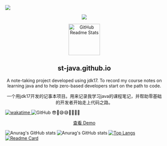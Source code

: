 [//]: # (![Anurag's GitHub stats]&#40;https://github-readme-stats.vercel.app/api?username=wo1261931780&show_icons=true&theme=default&#41;)

[//]: # ([![trophy]&#40;https://github-profile-trophy.vercel.app/?username=wo1261931780&#41;]&#40;https://github.com/wo1261931780/st-java.github.io&#41;)
[//]: # ([![trophy]&#40;https://github-profile-trophy.vercel.app/?username=wo1261931780&title=Commits,PullRequest,Stars,Followers&#41;]&#40;https://github.com/wo1261931780/st-java.github.io&#41;)

[//]: # (自己账号的被查看次数)
![](https://komarev.com/ghpvc/?username=wo1261931780&style=flat-square&label=viewsUtil)

<p align="center">
<img  src="https://github-profile-trophy.vercel.app/?username=wo1261931780&title=Commits,PullRequest,Stars,Followers" />
</p>

<p align="center">
 <img width="100px" src="https://res.cloudinary.com/anuraghazra/image/upload/v1594908242/logo_ccswme.svg" align="center" alt="GitHub Readme Stats" />
 <h2 align="center">st-java.github.io</h2>
 <p align="center">A note-taking project developed using jdk17. To record my course notes on learning java and to help zero-based developers start on the path to code.</p>
 <p align="center">一个用jdk17开发的记事本项目。用来记录我学习java的课程笔记，并帮助零基础的开发者开始走上代码之路。</p>
</p>
  <p align="center">

[//]: # (<a href="https://github.com/anuraghazra/github-readme-stats/actions">)

[//]: # (  <img alt="Tests Passing" src="https://github.com/anuraghazra/github-readme-stats/workflows/Test/badge.svg" />)

[//]: # (</a>)
<a href="https://wakatime.com/badge/user/2e3dbad1-9754-4463-8b48-badfed379466/project/ae6f11dd-8983-4dd4-8b5c-1d5761184d46">
<img src="https://wakatime.com/badge/user/2e3dbad1-9754-4463-8b48-badfed379466/project/ae6f11dd-8983-4dd4-8b5c-1d5761184d46.svg" alt="wakatime">
</a>
<img alt="GitHub" src="https://img.shields.io/github/license/wo1261931780/st-java.github.io?style=social">
😎🙈😅😅👻👨‍💻💫

[//]: # (<a href="https://codecov.io/gh/anuraghazra/github-readme-stats">)
[//]: # (      <img src="https://codecov.io/gh/anuraghazra/github-readme-stats/branch/master/graph/badge.svg" />)
[//]: # (    </a>)
[//]: # (    <a href="https://github.com/anuraghazra/github-readme-stats/issues">)
[//]: # (      <img alt="Issues" src="https://img.shields.io/github/issues/anuraghazra/github-readme-stats?color=0088ff" />)
[//]: # (    </a>)
[//]: # (    <a href="https://github.com/anuraghazra/github-readme-stats/pulls">)
[//]: # (      <img alt="GitHub pull requests" src="https://img.shields.io/github/issues-pr/anuraghazra/github-readme-stats?color=0088ff" />)
[//]: # (    </a>)
[//]: # (    <br />)
[//]: # (    <br />)

[//]: # (<a href="https://a.paddle.com/v2/click/16413/119403?link=1227">)

[//]: # (  <img src="https://img.shields.io/badge/Supported%20by-VSCode%20Power%20User%20%E2%86%92-gray.svg?colorA=655BE1&colorB=4F44D6&style=for-the-badge"/>)

[//]: # (</a>)

[//]: # (<a href="https://a.paddle.com/v2/click/16413/119403?link=2345">)

[//]: # (  <img src="https://img.shields.io/badge/Supported%20by-Node%20Cli.com%20%E2%86%92-gray.svg?colorA=61c265&colorB=4CAF50&style=for-the-badge"/>)

[//]: # (</a>)
  </p>
  <p align="center">
    <a href="#demo">查看 Demo</a>
  </p>
</p>

[//]: # (·)

[//]: # (<a href="https://github.com/wo1261931780/github-readme-stats/issues/new/choose">报告 Bug</a>)

[//]: # (    ·)

[//]: # (    <a href="https://github.com/wo1261931780/github-readme-stats/issues/new/choose">请求增加功能</a>)
[//]: # (  </p>)

[//]: # (</p>)

[//]: # (<p align="center">喜欢这个项目？请考虑<a href="https://www.paypal.me/anuraghazra">捐赠</a>来帮助它完善！)
![Anurag's GitHub stats](https://github-readme-stats.vercel.app/api?username=wo1261931780&show_icons=true&theme=default)
![Anurag's GitHub stats](https://github-readme-stats.vercel.app/api?username=wo1261931780&bg_color=30,0575e6,021b79&title_color=fff&text_color=fff)
[![Top Langs](https://github-readme-stats.vercel.app/api/top-langs/?username=wo1261931780)](https://github.com/wo1261931780/st-java.github.io)
[![Readme Card](https://github-readme-stats.vercel.app/api/pin/?username=wo1261931780&repo=st-java.github.io&show_owner)](https://github.com/wo1261931780/st-java.github.io)
